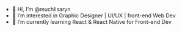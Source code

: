 - 👋 Hi, I’m @muchlisaryn
- 👀 I’m interested in Graphic Designer | UI/UX | front-end Web Dev
- 🌱 I’m currently learning React & React Native for Front-end Dev

<!---
muchlisaryn/muchlisaryn is a ✨ special ✨ repository because its `README.md` (this file) appears on your GitHub profile.
You can click the Preview link to take a look at your changes.
--->

